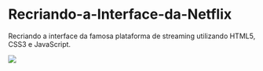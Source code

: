# Recriando-a-Interface-da-Netflix
Recriando a interface da famosa plataforma de streaming utilizando HTML5, CSS3 e JavaScript.

![](C:\Users\nicol\OneDrive\Documentos\GitHub\Recriando-a-Interface-da-Netflix\img\Interface.png)